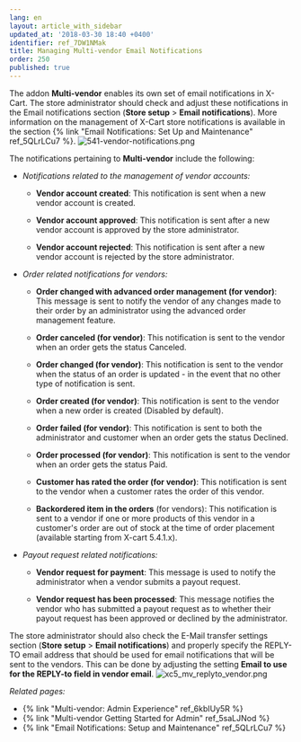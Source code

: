 ```yaml
---
lang: en
layout: article_with_sidebar
updated_at: '2018-03-30 18:40 +0400'
identifier: ref_7DW1NMak
title: Managing Multi-vendor Email Notifications
order: 250
published: true
---
```

The addon **Multi-vendor** enables its own set of email notifications in X-Cart. The store administrator should check and adjust these notifications in the Email notifications section (**Store setup** > **Email notifications**). More information on the management of X-Cart store notifications is available in the section {% link "Email Notifications: Set Up and Maintenance" ref_5QLrLCu7 %}.
![541-vendor-notifications.png]({{site.baseurl}}/attachments/ref_7DW1NMak/541-vendor-notifications.png)

The notifications pertaining to **Multi-vendor** include the following:


* _Notifications related to the management of vendor accounts:_

     * **Vendor account created**: This notification is sent when a new vendor account is created.
   
     * **Vendor account approved**: This notification is sent after a new vendor account is approved by the store administrator.
    
     * **Vendor account rejected**: This notification is sent after a new vendor account is rejected by the store administrator.


* _Order related notifications for vendors:_

    * **Order changed with advanced order management (for vendor)**: This message is sent to notify the vendor of any changes made to their order by an administrator using the advanced order management feature.
   
    * **Order canceled (for vendor)**: This notification is sent to the vendor when an order gets the status Canceled.
   
    * **Order changed (for vendor)**: This notification is sent to the vendor when the status of an order is updated - in the event that no other type of notification is sent.
   
    * **Order created (for vendor)**: This notification is sent to the vendor when a new order is created (Disabled by default).
   
    * **Order failed (for vendor)**: This notification is sent to both the administrator and customer when an order gets the status Declined.
   
    * **Order processed (for vendor)**: This notification is sent to the vendor when an order gets the status Paid.
   
    * **Customer has rated the order (for vendor)**: This notification is sent to the vendor when a customer rates the order of this vendor.
    
    * **Backordered item in the orders** (for vendors): This notification is sent to a vendor if one or more products of this vendor in a customer's order are out of stock at the time of order placement (available starting from X-cart 5.4.1.x).


* _Payout request related notifications:_

    * **Vendor request for payment**: This message is used to notify the administrator when a vendor submits a payout request.
   
    * **Vendor request has been processed**: This message notifies the vendor who has submitted a payout request as to whether their payout request has been approved or declined by the administrator.


The store administrator should also check the E-Mail transfer settings section (**Store setup** > **Email notifications**) and properly specify the REPLY-TO email address that should be used for email notifications that will be sent to the vendors. This can be done by adjusting the setting **Email to use for the REPLY-to field in vendor email**. 
   ![xc5_mv_replyto_vendor.png]({{site.baseurl}}/attachments/ref_7DW1NMak/xc5_mv_replyto_vendor.png)



_Related pages:_
   
   * {% link "Multi-vendor: Admin Experience" ref_6kbIUy5R %}
   * {% link "Multi-vendor Getting Started for Admin" ref_5saLJNod %}
   * {% link "Email Notifications: Setup and Maintenance" ref_5QLrLCu7 %}
